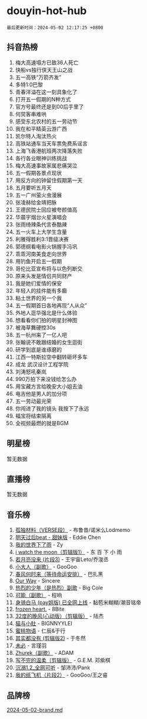 # douyin-hot-hub

`最后更新时间：2024-05-02 12:17:25 +0800`

## 抖音热榜

1. 梅大高速塌方已致36人死亡
1. 快船vs独行侠天王山之战
1. 五一高铁“万箭齐发”
1. 多特1:0巴黎
1. 青春洋溢在这一刻具象化了
1. 打开五一假期的N种方式
1. 官方号最终还是到00后手里了
1. 何炅客串难哄
1. 感受东北农村的五一劳动节
1. 我在和平精英云游广西
1. 凯尔特人淘汰热火
1. 高铁站通车当天车票免费系谣言
1. 上海飞香港航班两次降落失败
1. 各行各业眼神训练挑战
1. 梅大高速事故家属悲痛哭泣
1. 五一假期各景点现状
1. 用反方向的钟留住假期第一天
1. 五月要听五月天
1. 五一广州萤火虫漫展
1. 张凌赫给金靖把脉
1. 王德民院士回应被夸颜值高
1. 华晨宇烟台火星演唱会
1. 张雨绮辣条代言泰酷辣
1. 五一火车上大学生含量
1. 利雅得胜利3:1晋级决赛
1. 郭德纲看电影火锅握手冯巩
1. 乖乖河南美食走向世界
1. 用钓鱼开启五一假期
1. 哥伦比亚宣布将与以色列断交
1. 原来头发是情侣共同财产
1. 我是她们爱情的保安
1. 年轻人的挂件能有多癫
1. 粘土世界的另一个我
1. 五一假期首日各地再现“人从众”
1. 外地人逛华强北是什么体验
1. 想看看你们拍的明星封神图
1. 被海草舞硬控30s
1. 五一杭州来了一亿人吧
1. 张翰说不敢跟结婚的女生逛街
1. 研学到底是谁琢磨的
1. 江西一特斯拉空中翻转砸坏多车
1. 成龙 武汉设计工程学院
1. 刘涛怒吼秦岚
1. 990万拍下来没钱给怎么办
1. 用宝藏方言给晚安大小姐去油
1. 电吉他是男人的加分项
1. 五一劳动最光荣
1. 你闯进了我的镜头 我按下了永远
1. 福宝将结束隔离
1. 全视频最燃的就是BGM

## 明星榜

暂无数据

## 直播榜

暂无数据

## 音乐榜

1. [孤独材料（VERSE段）](https://sf5-hl-cdn-tos.douyinstatic.com/obj/tos-cn-ve-2774/ocX7glDNHYlwFeYrGQfBZoThtvPWy8tCCEBGKQ) - 布鲁昔/诺米么Lodmemo
1. [明天过后beat - 甜妹版](https://sf5-hl-cdn-tos.douyinstatic.com/obj/tos-cn-ve-2774/osMLYeeoMm04CZyaI91XUDF8OzLRLgePKALGHI) - Eddie Chen
1. [我的世界下了雨](https://sf3-cdn-tos.douyinstatic.com/obj/tos-cn-ve-2774/o85sBiwXIByH9bWIMAEEOoiQ1o1m9Afn15BspE) - Zy
1. [i watch the moon（剪辑版1）](https://sf3-cdn-tos.douyinstatic.com/obj/tos-cn-ve-2774/o0I9mSChzHZANMJIEBfkCQzzg6N5WAcVtqft9P) - 东 百 下 小 雨
1. [若月亮没来 (片段3)](https://sf5-hl-cdn-tos.douyinstatic.com/obj/tos-cn-ve-2774/okfyEUsGW1B1ovJi5JiN9IjvAT2lMwA054GoEB) - 王宇宙Leto/乔浚丞
1. [小大人（副歌）](https://sf5-hl-cdn-tos.douyinstatic.com/obj/tos-cn-ve-2774/oIhaDwehWhLFsVIG7QIICLLazDNGJAGg5geeb4) - GooGoo
1. [春风何时来（等待命运安排）](https://sf5-hl-cdn-tos.douyinstatic.com/obj/tos-cn-ve-2774/oICBNbD3gelMfB4WgiD1KI2jQtXZE2FgHLwtsl) - 巴扎黑
1. [Our Way](https://sf5-hl-cdn-tos.douyinstatic.com/obj/tos-cn-ve-2774/o8tPEkQgQNCe0DPeFwZzYrbqLlnzBBrYidWkEZ) - Sincere
1. [热烈的少年（是热烈）副歌](https://sf5-hl-cdn-tos.douyinstatic.com/obj/tos-cn-ve-2774/owVNI0CLDAUMtSz6TEYvfFBFL4UDFFhLfgK8fa) - Big Cole
1. [可能（副歌）](https://sf3-cdn-tos.douyinstatic.com/obj/tos-cn-ve-2774/cde1731888894259b333569393c2fb51) - 程响
1. [身骑白马 (pay姐版) 已全网上线](https://sf5-hl-cdn-tos.douyinstatic.com/obj/tos-cn-ve-2774/oQLO5ZgLsFkaDhdIIveF2zUCgfweY0gWaH4AQG) - 黏苞米糊糊/潮音铭帝
1. [frozen heart.](https://sf3-cdn-tos.douyinstatic.com/obj/tos-cn-ve-2774/oIIWJfyjIACZA9zQMtnJ6hQQhFC4vhCupoRBsO) - 8Bite
1. [32度的晚风(心动版）（剪辑版）](https://sf3-cdn-tos.douyinstatic.com/obj/tos-cn-ve-2774/owNyabsyWdzUulxhoJfK8IBXgp0UMQAHpvGh2B) - 陆杰
1. [猫与小肚](https://sf5-hl-cdn-tos.douyinstatic.com/obj/tos-cn-ve-2774/osZeoClMECgK8DYl6VebABgbchEtPYQjZEnRtd) - BIGNNYYLEI
1. [蜜桃物语](https://sf5-hl-cdn-tos.douyinstatic.com/obj/tos-cn-ve-2774/oIhOSCZtIACtYU4XQkngiW9kCBfVD1Fz9IYeqL) - 仁辰&于行
1. [其实都没有 (剪辑版2)](https://sf5-hl-cdn-tos.douyinstatic.com/obj/tos-cn-ve-2774/oEBNQenHZtBhxYjGgUDQk0BCHTigQafgFlbQ7k) - 于冬然
1. [未必](https://sf5-hl-cdn-tos.douyinstatic.com/obj/tos-cn-ve-2774/ogntQMFnKQDZUgTCYuJgfLEtleYZZFxBQqhhFB) - 言瑾羽
1. [Zhurek（副歌）](https://sf27-cdn-tos.douyinstatic.com/obj/tos-cn-ve-2774/ooQm8FBZQDlf0btEYgVpCcSCQfrdJGBEKZYBGS) - ADAM
1. [写不完的温柔（剪辑版）](https://sf6-cdn-tos.douyinstatic.com/obj/tos-cn-ve-2774/oYBzzZQJ233GfwkemJJffAIWgeIYrjZfWhHTcG) - G.E.M. 邓紫棋
1. [沉溺1.2_全网可听](https://sf3-cdn-tos.douyinstatic.com/obj/tos-cn-ve-2774/ok2QoiBqsWAX9McZmWiI9gAB0EzwD4Xj6yfmtH) - 邹沛沛/Pank
1. [我的纸飞机（片段2）](https://sf3-cdn-tos.douyinstatic.com/obj/tos-cn-ve-2774/oM2ZrKcg2CD5AeRB2gkeXOFB1IxAGJdZPazYHf) - GooGoo/王之睿

## 品牌榜

[2024-05-02-brand.md](2024-05-02-brand.md)
